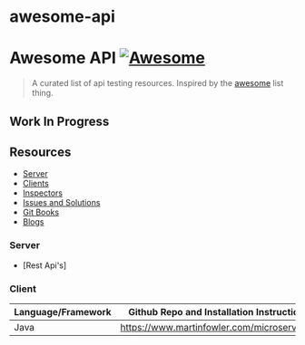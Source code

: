 # awesome-api

# Awesome API [![Awesome](https://cdn.rawgit.com/sindresorhus/awesome/d7305f38d29fed78fa85652e3a63e154dd8e8829/media/badge.svg)](https://github.com/sindresorhus/awesome)

> A curated list of api testing resources.
Inspired by the [awesome](https://github.com/sindresorhus/awesome) list thing.

## Work In Progress

## Resources

- [Server](#server)
- [Clients](#clients)
- [Inspectors](#inspector)
- [Issues and Solutions](#issuesandsolutions)
- [Git Books](#gitbooks)
- [Blogs](#blogs)

### Server
- [Rest Api's]

### Client
Language/Framework | Github Repo and Installation Instructions |
----- | ----- |
Java | https://www.martinfowler.com/microservices/
